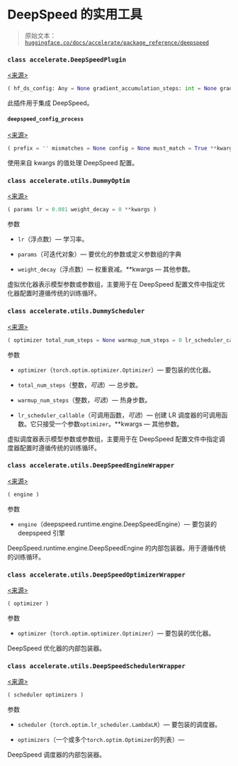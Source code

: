 # DeepSpeed 的实用工具

> 原始文本：[`huggingface.co/docs/accelerate/package_reference/deepspeed`](https://huggingface.co/docs/accelerate/package_reference/deepspeed)

### `class accelerate.DeepSpeedPlugin`

[<来源>](https://github.com/huggingface/accelerate/blob/v0.27.2/src/accelerate/utils/dataclasses.py#L562)

```py
( hf_ds_config: Any = None gradient_accumulation_steps: int = None gradient_clipping: float = None zero_stage: int = None is_train_batch_min: str = True offload_optimizer_device: bool = None offload_param_device: bool = None offload_optimizer_nvme_path: str = None offload_param_nvme_path: str = None zero3_init_flag: bool = None zero3_save_16bit_model: bool = None )
```

此插件用于集成 DeepSpeed。

#### `deepspeed_config_process`

[<来源>](https://github.com/huggingface/accelerate/blob/v0.27.2/src/accelerate/utils/dataclasses.py#L756)

```py
( prefix = '' mismatches = None config = None must_match = True **kwargs )
```

使用来自 kwargs 的值处理 DeepSpeed 配置。

### `class accelerate.utils.DummyOptim`

[<来源>](https://github.com/huggingface/accelerate/blob/v0.27.2/src/accelerate/utils/deepspeed.py#L226)

```py
( params lr = 0.001 weight_decay = 0 **kwargs )
```

参数

+   `lr`（浮点数）— 学习率。

+   `params`（可迭代对象）— 要优化的参数或定义参数组的字典

+   `weight_decay`（浮点数）— 权重衰减。**kwargs — 其他参数。

虚拟优化器表示模型参数或参数组，主要用于在 DeepSpeed 配置文件中指定优化器配置时遵循传统的训练循环。

### `class accelerate.utils.DummyScheduler`

[<来源>](https://github.com/huggingface/accelerate/blob/v0.27.2/src/accelerate/utils/deepspeed.py#L249)

```py
( optimizer total_num_steps = None warmup_num_steps = 0 lr_scheduler_callable = None **kwargs )
```

参数

+   `optimizer`（`torch.optim.optimizer.Optimizer`）— 要包装的优化器。

+   `total_num_steps`（整数，*可选*）— 总步数。

+   `warmup_num_steps`（整数，*可选*）— 热身步数。

+   `lr_scheduler_callable`（可调用函数，*可选*）— 创建 LR 调度器的可调用函数。它只接受一个参数`optimizer`。**kwargs — 其他参数。

虚拟调度器表示模型参数或参数组，主要用于在 DeepSpeed 配置文件中指定调度器配置时遵循传统的训练循环。

### `class accelerate.utils.DeepSpeedEngineWrapper`

[<来源>](https://github.com/huggingface/accelerate/blob/v0.27.2/src/accelerate/utils/deepspeed.py#L154)

```py
( engine )
```

参数

+   `engine`（deepspeed.runtime.engine.DeepSpeedEngine）— 要包装的 deepspeed 引擎

DeepSpeed.runtime.engine.DeepSpeedEngine 的内部包装器。用于遵循传统的训练循环。

### `class accelerate.utils.DeepSpeedOptimizerWrapper`

[<来源>](https://github.com/huggingface/accelerate/blob/v0.27.2/src/accelerate/utils/deepspeed.py#L182)

```py
( optimizer )
```

参数

+   `optimizer`（`torch.optim.optimizer.Optimizer`）— 要包装的优化器。

DeepSpeed 优化器的内部包装器。

### `class accelerate.utils.DeepSpeedSchedulerWrapper`

[<来源>](https://github.com/huggingface/accelerate/blob/v0.27.2/src/accelerate/utils/deepspeed.py#L209)

```py
( scheduler optimizers )
```

参数

+   `scheduler`（`torch.optim.lr_scheduler.LambdaLR`）— 要包装的调度器。

+   `optimizers`（一个或多个`torch.optim.Optimizer`的列表）—

DeepSpeed 调度器的内部包装器。
